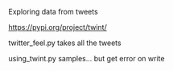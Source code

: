 Exploring data from tweets

https://pypi.org/project/twint/

twitter_feel.py takes all the tweets

using_twint.py samples... but get error on write